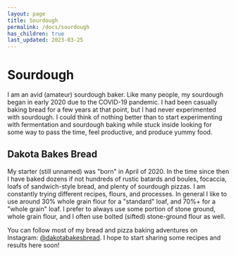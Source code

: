 ```yaml
---
layout: page
title: Sourdough
permalink: /docs/sourdough
has_children: true
last_updated: 2023-03-25
---
```


# Sourdough

I am an avid (amateur) sourdough baker.
Like many people, my sourdough began in early 2020 due to the COVID-19 pandemic.
I had been casually baking bread for a few years at that point, but I had never experimented with sourdough.
I could think of nothing better than to start experimenting with fermentation and sourdough baking while stuck inside looking for some way to pass the time, feel productive, and produce yummy food.

## Dakota Bakes Bread

My starter (still unnamed) was "born" in April of 2020.
In the time since then I have baked dozens if not hundreds of rustic batards and boules, focaccia, loafs of sandwich-style bread, and plenty of sourdough pizzas.
I am constantly trying different recipes, flours, and processes.
In general I like to use around 30% whole grain flour for a "standard" loaf, and 70%+ for a "whole grain" loaf.
I prefer to always use some portion of stone ground, whole grain flour, and I often use bolted (sifted) stone-ground flour as well. 

You can follow most of my bread and pizza baking adventures on Instagram: [@dakotabakesbread](https://www.instagram.com/dakotabakesbread/).
I hope to start sharing some recipes and results here soon!